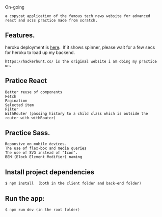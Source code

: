 On-going

```
a copycat application of the famous tech news website for advanced react and scss practice made from scratch.
```

## Features.

heroku deployment is [here](https://enigmatic-bayou-10661.herokuapp.com).  If it shows spinner, please wait for a few secs for heroku to load up my backend. 

```
https://hackerhunt.co/ is the original website i am doing my practice on.
```

## Pratice React
```
Better reuse of components
Fetch
Pagination
Selected item
Filter
WithRouter (passing history to a child class which is outside the router with withRouter)
```

## Practice Sass.
```
Reponsive on mobile devices.
The use of flex-box and media queries
The use of SVG instead of "Icon".
BEM (Block Element Modifier) naming
```


## Install project dependencies
```
$ npm install  (both in the client folder and back-end folder)
```
## Run the app:
```
$ npm run dev (in the root folder)
```
